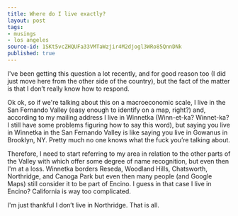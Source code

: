 ```yaml
---
title: Where do I live exactly?
layout: post
tags:
- musings
- los angeles
source-id: 1SKt5vcZHQUFa33VMTaWzjir4M2djogl3WRo85QnnDNk
published: true
---
```

I've been getting this question a lot recently, and for good reason too (I did just move here from the other side of the country), but the fact of the matter is that I don’t really know how to respond.

Ok ok, so if we're talking about this on a macroeconomic scale, I live in the San Fernando Valley (easy enough to identify on a map, right?) and, according to my mailing address I live in Winnetka (Winn-et-ka? Winnet-ka? I still have some problems figuring how to say this word), but saying you live in Winnetka in the San Fernando Valley is like saying you live in Gowanus in Brooklyn, NY. Pretty much no one knows what the fuck you’re talking about.

Therefore, I need to start referring to my area in relation to the other parts of the Valley with which offer some degree of name recognition, but even then I'm at a loss. Winnetka borders Reseda, Woodland Hills, Chatsworth, Northridge, and Canoga Park but even then many people (and Google Maps) still consider it to be part of Encino. I guess in that case I live in Encino? California is way too complicated.

I'm just thankful I don’t live in Northridge. That is all.

